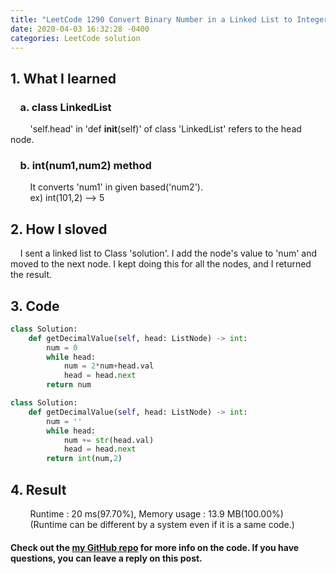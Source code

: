```yaml
---
title: "LeetCode 1290 Convert Binary Number in a Linked List to Integer.py"
date: 2020-04-03 16:32:28 -0400
categories: LeetCode solution
---
```


## 1. What I learned
### &nbsp;&nbsp;&nbsp;&nbsp;a. class LinkedList  
&nbsp;&nbsp;&nbsp;&nbsp;&nbsp;&nbsp;&nbsp;&nbsp;'self.head' in 'def __init__(self)' of class 'LinkedList' refers to the head node.  

### &nbsp;&nbsp;&nbsp;&nbsp;b. int(num1,num2) method
&nbsp;&nbsp;&nbsp;&nbsp;&nbsp;&nbsp;&nbsp;&nbsp;It converts 'num1' in given based('num2').  
&nbsp;&nbsp;&nbsp;&nbsp;&nbsp;&nbsp;&nbsp;&nbsp;ex) int(101,2) --> 5

## 2. How I sloved
&nbsp;&nbsp;&nbsp;&nbsp;I sent a linked list to Class 'solution'. I add the node's value to 'num' and moved to the next node. I kept doing this for all the nodes, and I returned the result.  

## 3. Code
```python
class Solution:
    def getDecimalValue(self, head: ListNode) -> int:
        num = 0
        while head:
            num = 2*num+head.val
            head = head.next
        return num
```

```python
class Solution:
    def getDecimalValue(self, head: ListNode) -> int:
        num = ''
        while head:
            num += str(head.val)
            head = head.next
        return int(num,2)
```

## 4. Result
&nbsp;&nbsp;&nbsp;&nbsp;&nbsp;&nbsp;&nbsp;&nbsp;Runtime : 20 ms(97.70%), Memory usage : 13.9 MB(100.00%)  
&nbsp;&nbsp;&nbsp;&nbsp;&nbsp;&nbsp;&nbsp;&nbsp;(Runtime can be different by a system even if it is a same code.)

#### Check out the [my GitHub repo][hyuk-gh] for more info on the code. If you have questions, you can leave a reply on this post.

[hyuk-gh]:   https://github.com/dlgur1994/StudyAlgorithms
